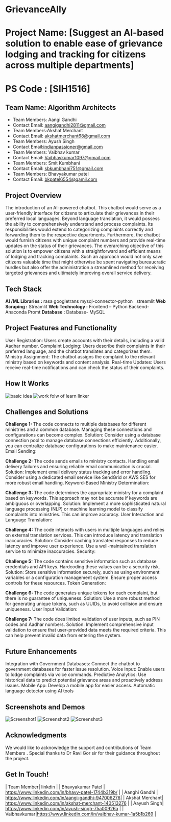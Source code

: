 # GrievanceAlly
# Project Name: [Suggest an Al-based solution to enable ease of grievance lodging and tracking for citizens across multiple departments]
# PS Code : [SIH1516] 

## Team Name: Algorithm Architects
- Team Members: Aangi Gandhi
- Contact Email: aangigandhi2811@gmail.com
- Team Members:Akshat Merchant
- Contact Email: akshatmerchant68@gmail.com
- Team Members: Ayush Singh
- Contact Email:indianpassioner@gmail.com
- Team Members: Vaibhav kumar 
- Contact Email: Vaibhavkumar1097@gmail.com
- Team Members: Smit Kumbhani
- Contact Email: sbkumbhani751@gmail.com
- Team Members: Bhavyakumar patel
- Contact Email: bkpatel6554@gamil.com


## Project Overview 
The introduction of an AI-powered chatbot. This chatbot would serve as a user-friendly interface for citizens to articulate their grievances in their preferred local languages. Beyond language translation, it would possess the ability to comprehensively understand and process complaints. Its responsibilities would extend to categorizing complaints correctly and forwarding them to the respective departments. Furthermore, the chatbot would furnish citizens with unique complaint numbers and provide real-time updates on the status of their grievances.
The overarching objective of this solution is to empower citizens with a straightforward and efficient means of lodging and tracking complaints. Such an approach would not only save citizens valuable time that might otherwise be spent navigating bureaucratic hurdles but also offer the administration a streamlined method for receiving targeted grievances and ultimately improving overall service delivery.  



## Tech Stack 
**AI /ML Libraries  :** 
  rasa
  googletrans
  mysql-connector-python
  streamlit
**Web Scraping :**
  Streamlit 
**Web Technology :**
  Frontend – Python
  Backend- Anaconda Promt
**Database :**
  Database- MySQL 

## Project Features and Functionality 
User Registration: Users create accounts with their details, including a valid Aadhar number.
Complaint Lodging: Users describe their complaints in their preferred language, and the chatbot translates and categorizes them.
Ministry Assignment: The chatbot assigns the complaint to the relevant ministry based on keywords and content analysis.
Real-time Updates: Users receive real-time notifications and can check the status of their complaints.

## How It Works 
<img src="https://github.com/Suvagiyadhruv/LearnLinker/blob/main/pictures2.png" alt="basic idea">
<img src="https://github.com/Suvagiyadhruv/LearnLinker/blob/main/Screenshot%202023-09-27%20103855.png" alt="work folw of learn linker">

## Challenges and Solutions 
**Challenge 1:** The code connects to multiple databases for different ministries and a common database. Managing these connections and configurations can become complex.
Solution: Consider using a database connection pool to manage database connections efficiently. Additionally, you can centralize database configurations to make maintenance easier.
Email Sending:

**Challenge 2:** The code sends emails to ministry contacts. Handling email delivery failures and ensuring reliable email communication is crucial.
Solution: Implement email delivery status tracking and error handling. Consider using a dedicated email service like SendGrid or AWS SES for more robust email handling.
Keyword-Based Ministry Determination:

**Challenge 3:** The code determines the appropriate ministry for a complaint based on keywords. This approach may not be accurate if keywords are ambiguous or overlapping.
Solution: Implement a more sophisticated natural language processing (NLP) or machine learning model to classify complaints into ministries. This can improve accuracy.
User Interaction and Language Translation:

**Challenge 4:** The code interacts with users in multiple languages and relies on external translation services. This can introduce latency and translation inaccuracies.
Solution: Consider caching translated responses to reduce latency and improve user experience. Use a well-maintained translation service to minimize inaccuracies.
Security:

**Challenge 5:** The code contains sensitive information such as database credentials and API keys. Hardcoding these values can be a security risk.
Solution: Store sensitive information securely, such as using environment variables or a configuration management system. Ensure proper access controls for these resources.
Token Generation:

**Challenge 6:** The code generates unique tokens for each complaint, but there is no guarantee of uniqueness.
Solution: Use a more robust method for generating unique tokens, such as UUIDs, to avoid collision and ensure uniqueness.
User Input Validation:

**Challenge 7:** The code does limited validation of user inputs, such as PIN codes and Aadhar numbers.
Solution: Implement comprehensive input validation to ensure that user-provided data meets the required criteria. This can help prevent invalid data from entering the system.

## Future Enhancements 
Integration with Government Databases: Connect the chatbot to government databases for faster issue resolution.
Voice Input: Enable users to lodge complaints via voice commands.
Predictive Analytics: Use historical data to predict potential grievance areas and proactively address issues.
Mobile App: Develop a mobile app for easier access.
Automatic language detector using AI tools
## Screenshots and Demos 
<img src="https://github.com/Suvagiyadhruv/LearnLinker/blob/main/image2002.png" alt="Screenshot1">
<img src="https://github.com/Suvagiyadhruv/LearnLinker/blob/main/image2003.png" alt="Screenshot2">
<img src="https://github.com/Suvagiyadhruv/LearnLinker/blob/main/image2004.png" alt="Screenshot3">

## Acknowledgments 
We would like to acknowledge the support and contributions of Team Members . Special thanks to Dr Ravi Gor sir  for their guidance throughout the project.

## Get In Touch! 


| Team Member| linkdin |
| Bhavyakumar Patel | https://www.linkedin.com/in/bhavy-patel-1744b319b/ |
| Aanghi Gandhi  | https://www.linkedin.com/in/aangi-gandhi-947006276|
| Akshat Merchant| https://www.linkedin.com/in/akshat-merchant-140513276 |
| Aayush Singh| https://www.linkedin.com/in/ayush-singh-75a00926a |
| Vaibhavkumar|https://www.linkedin.com/in/vaibhav-kumar-1a5b1b269 |


